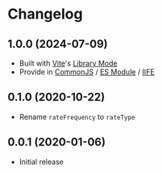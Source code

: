 # Changelog

## 1.0.0 (2024-07-09)

- Built with [Vite](https://vitejs.dev/)'s [Library Mode](https://vitejs.dev/guide/build.html#library-mode)
- Provide in [CommonJS](https://nodejs.org/api/modules.html) / [ES Module](https://developer.mozilla.org/en-US/docs/Web/JavaScript/Guide/Modules) / [IIFE](https://developer.mozilla.org/en-US/docs/Glossary/IIFE)

## 0.1.0 (2020-10-22)

- Rename `rateFrequency` to `rateType`

## 0.0.1 (2020-01-06)

- Initial release
